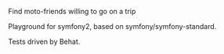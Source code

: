 Find moto-friends willing to go on a trip

Playground for symfony2, based on symfony/symfony-standard.


Tests driven by Behat.


